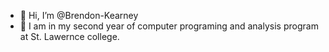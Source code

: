 - 👋 Hi, I’m @Brendon-Kearney
- 🌱 I am in my second year of computer programing and analysis program at St. Lawernce college.

